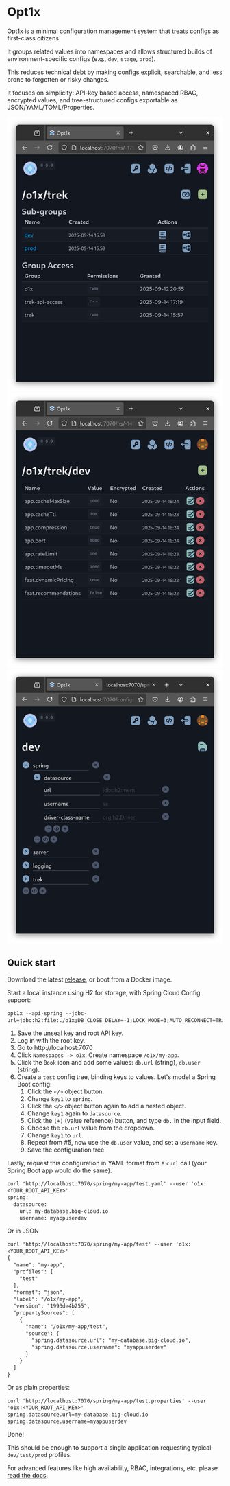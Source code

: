 # Opt1x

Opt1x is a minimal configuration management system that treats configs as first-class citizens.

It groups related values into namespaces and allows structured builds of environment-specific configs (e.g., `dev`, `stage`, `prod`). 

This reduces technical debt by making configs explicit, searchable, and less prone to forgotten or risky changes.

It focuses on simplicity: API-key based access, namespaced RBAC, encrypted values, and tree-structured configs exportable as JSON/YAML/TOML/Properties.

![namespaces](./docs/img/namespace-03.png)
![values](./docs/img/values-02.png)
![configs](./docs/img/configs-04.png)

## Quick start

Download the latest [release](https://github.com/vaccovecrana/opt1x/releases), or boot from a Docker image.

Start a local instance using H2 for storage, with Spring Cloud Config support:

```
opt1x --api-spring --jdbc-url=jdbc:h2:file:./o1x;DB_CLOSE_DELAY=-1;LOCK_MODE=3;AUTO_RECONNECT=TRUE
```

1. Save the unseal key and root API key.
2. Log in with the root key.
3. Go to http://localhost:7070
4. Click `Namespaces -> o1x`. Create namespace `/o1x/my-app`.
5. Click the `Book` icon and add some values: `db.url` (string), `db.user` (string).
6. Create a `test` config tree, binding keys to values. Let's model a Spring Boot config:
   1. Click the `</>` object button.
   2. Change `key1`  to `spring`.
   3. Click the `</>` object button again to add a nested object.
   4. Change `key1` again to `datasource`.
   5. Click the `(+)` (value reference) button, and type `db.` in the input field.
   6. Choose the `db.url` value from the dropdown.
   7. Change `key1` to `url`.
   8. Repeat from #5, now use the `db.user` value, and set a `username` key.
   9. Save the configuration tree.

Lastly, request this configuration in YAML format from a `curl` call (your Spring Boot app would do the same).

```
curl 'http://localhost:7070/spring/my-app/test.yaml' --user 'o1x:<YOUR_ROOT_API_KEY>'
spring:
  datasource:
    url: my-database.big-cloud.io
    username: myappuserdev
```

Or in JSON

```
curl 'http://localhost:7070/spring/my-app/test' --user 'o1x:<YOUR_ROOT_API_KEY>'
{
  "name": "my-app",
  "profiles": [
    "test"
  ],
  "format": "json",
  "label": "/o1x/my-app",
  "version": "1993de4b255",
  "propertySources": [
    {
      "name": "/o1x/my-app/test",
      "source": {
        "spring.datasource.url": "my-database.big-cloud.io",
        "spring.datasource.username": "myappuserdev"
      }
    }
  ]
}
```

Or as plain properties:

```
curl 'http://localhost:7070/spring/my-app/test.properties' --user 'o1x:<YOUR_ROOT_API_KEY>'
spring.datasource.url=my-database.big-cloud.io
spring.datasource.username=myappuserdev
```

Done!

This should be enough to support a single application requesting typical `dev/test/prod` profiles.

For advanced features like high availability, RBAC, integrations, etc. please [read the docs](https://vaccovecrana.github.io/opt1x).
